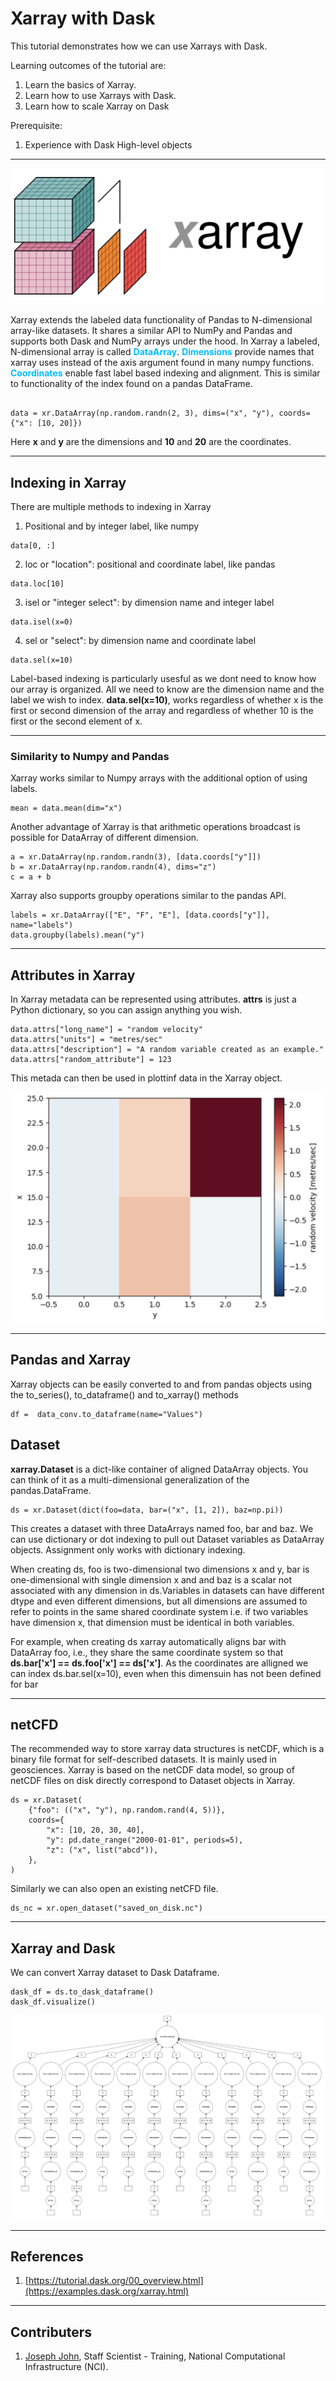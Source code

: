 # Xarray with Dask
This tutorial demonstrates how we can use Xarrays with Dask.

Learning outcomes of the tutorial are:
1. Learn the basics of Xarray.
2. Learn how to use Xarrays with Dask.
3. Learn how to scale Xarray on Dask

Prerequisite:
1. Experience with Dask High-level objects 

***

![](figs/xarray.png)

Xarray extends the labeled data functionality of Pandas to N-dimensional array-like datasets. It shares a similar API to NumPy and Pandas and supports both Dask and NumPy arrays under the hood. In Xarray a labeled, N-dimensional array is called <span style="color:deepskyblue"> **DataArray**</span>. <span style="color:deepskyblue"> **Dimensions**</span>  provide names that xarray uses instead of the axis argument found in many numpy functions.  <span style="color:deepskyblue"> **Coordinates**</span> enable fast label based indexing and alignment. This is similar to functionality of the index found on a pandas DataFrame.

```

data = xr.DataArray(np.random.randn(2, 3), dims=("x", "y"), coords={"x": [10, 20]})

```
Here **x** and **y** are the dimensions and **10** and **20** are the coordinates.

***

## Indexing in Xarray
There are multiple methods to indexing in Xarray
1. Positional and by integer label, like numpy
```
data[0, :]
```
2. loc or "location": positional and coordinate label, like pandas
```
data.loc[10]
```
3. isel or "integer select": by dimension name and integer label
```
data.isel(x=0)
```
4. sel or "select": by dimension name and coordinate label
```
data.sel(x=10)
```
Label-based indexing is particularly usesful as we dont need to know how our array is organized. All we need to know are the dimension name and the label we wish to index. **data.sel(x=10)**, works regardless of whether x is the first or second dimension of the array and regardless of whether 10 is the first or the second element of x.

***
### Similarity to Numpy and Pandas
Xarray works similar to Numpy arrays with the additional option of using labels. 
```
mean = data.mean(dim="x")
```
Another advantage of Xarray is that arithmetic operations broadcast is possible for DataArray of different dimension. 
```
a = xr.DataArray(np.random.randn(3), [data.coords["y"]])
b = xr.DataArray(np.random.randn(4), dims="z")
c = a + b
```
Xarray also supports groupby operations similar to the pandas API.
```
labels = xr.DataArray(["E", "F", "E"], [data.coords["y"]], name="labels")
data.groupby(labels).mean("y")
```
***

## Attributes in Xarray
In Xarray metadata can be represented using attributes. **attrs** is just a Python dictionary, so you can assign anything you wish.

```
data.attrs["long_name"] = "random velocity"
data.attrs["units"] = "metres/sec"
data.attrs["description"] = "A random variable created as an example."
data.attrs["random_attribute"] = 123
```
This metada can then be used in plottinf data in the Xarray object.

![](figs/plot.png)

***

## Pandas and Xarray
Xarray objects can be easily converted to and from pandas objects using the to_series(), to_dataframe() and to_xarray() methods

```
df =  data_conv.to_dataframe(name="Values")
```

## Dataset
**xarray.Dataset** is a dict-like container of aligned DataArray objects. You can think of it as a multi-dimensional generalization of the pandas.DataFrame.
```
ds = xr.Dataset(dict(foo=data, bar=("x", [1, 2]), baz=np.pi))
```
This creates a dataset with three DataArrays named foo, bar and baz. We can use dictionary or dot indexing to pull out Dataset variables as DataArray objects. Assignment only works with dictionary indexing.

When creating ds, foo is two-dimensional two dimensions x and y, bar is one-dimensional with single dimension x and and baz is a scalar not associated with any dimension in ds.Variables in datasets can have different dtype and even different dimensions, but all dimensions are assumed to refer to points in the same shared coordinate system i.e. if two variables have dimension x, that dimension must be identical in both variables.

For example, when creating ds xarray automatically aligns bar with DataArray foo, i.e., they share the same coordinate system so that **ds.bar['x'] == ds.foo['x'] == ds['x']**. As the coordinates are alligned we can index ds.bar.sel(x=10), even when this dimensuin has not been defined for bar

***

## netCFD
The recommended way to store xarray data structures is netCDF, which is a binary file format for self-described datasets. It is mainly used in geosciences. Xarray is based on the netCDF data model, so group of netCDF files on disk directly correspond to Dataset objects in Xarray.
```
ds = xr.Dataset(
    {"foo": (("x", "y"), np.random.rand(4, 5))},
    coords={
        "x": [10, 20, 30, 40],
        "y": pd.date_range("2000-01-01", periods=5),
        "z": ("x", list("abcd")),
    },
)
```

Similarly we can also open an existing netCFD file.
```
ds_nc = xr.open_dataset("saved_on_disk.nc")
```
***

## Xarray and Dask
We can convert Xarray dataset to Dask Dataframe. 
```
dask_df = ds.to_dask_dataframe()
dask_df.visualize()
```

![](figs/visualize.png)
***

## References
1. [https://tutorial.dask.org/00_overview.html](https://examples.dask.org/xarray.html)

*** 
## Contributers
1. [Joseph John](https://www.josephjohn.org), Staff Scientist - Training, National Computational Infrastructure (NCI).





